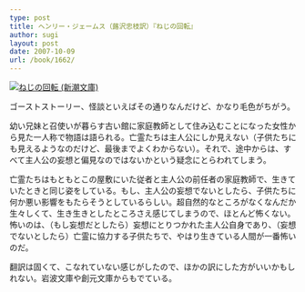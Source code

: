 ```yaml
---
type: post
title: ヘンリー・ジェームス（蕗沢忠枝訳）『ねじの回転』
author: sugi
layout: post
date: 2007-10-09
url: /book/1662/
---
```

<a href="http://www.amazon.co.jp/exec/obidos/ASIN/4102041028/chezsugi-22/ref=nosim/" onclick="_gaq.push(['_trackEvent', 'outbound-article', 'http://www.amazon.co.jp/exec/obidos/ASIN/4102041028/chezsugi-22/ref=nosim/', '']);" name="amazletlink" target="_blank"><img src="http://i2.wp.com/ec2.images-amazon.com/images/I/616A3MSZXQL.SL160.jpg?w=660" alt="ねじの回転 (新潮文庫)" class="alignleft" data-recalc-dims="1" /></a>

ゴーストストーリー、怪談といえばその通りなんだけど、かなり毛色がちがう。

幼い兄妹と召使いが暮らす古い館に家庭教師として住み込むことになった女性から見た一人称で物語は語られる。亡霊たちは主人公にしか見えない（子供たちにも見えるようなのだけど、最後までよくわからない）。それで、途中からは、すべて主人公の妄想と偏見なのではないかという疑念にとらわれてしまう。

亡霊たちはもともとこの屋敷にいた従者と主人公の前任者の家庭教師で、生きていたときと同じ姿をしている。もし、主人公の妄想でないとしたら、子供たちに何か悪い影響をもたらそうとしているらしい。超自然的なところがなくなんだか生々しくて、生き生きとしたところさえ感じてしまうので、ほとんど怖くない。怖いのは、（もし妄想だとしたら）妄想にとりつかれた主人公自身であり、（妄想でないとしたら）亡霊に協力する子供たちで、やはり生きている人間が一番怖いのだ。

翻訳は固くて、こなれていない感じがしたので、ほかの訳にした方がいいかもしれない。岩波文庫や創元文庫からもでている。


